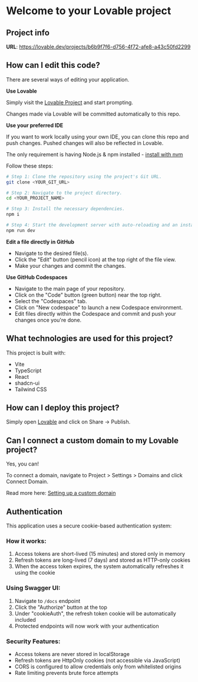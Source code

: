 # Welcome to your Lovable project

## Project info

**URL**: https://lovable.dev/projects/b6b9f7f6-d756-4f72-afe8-a43c50fd2299

## How can I edit this code?

There are several ways of editing your application.

**Use Lovable**

Simply visit the [Lovable Project](https://lovable.dev/projects/b6b9f7f6-d756-4f72-afe8-a43c50fd2299) and start prompting.

Changes made via Lovable will be committed automatically to this repo.

**Use your preferred IDE**

If you want to work locally using your own IDE, you can clone this repo and push changes. Pushed changes will also be reflected in Lovable.

The only requirement is having Node.js & npm installed - [install with nvm](https://github.com/nvm-sh/nvm#installing-and-updating)

Follow these steps:

```sh
# Step 1: Clone the repository using the project's Git URL.
git clone <YOUR_GIT_URL>

# Step 2: Navigate to the project directory.
cd <YOUR_PROJECT_NAME>

# Step 3: Install the necessary dependencies.
npm i

# Step 4: Start the development server with auto-reloading and an instant preview.
npm run dev
```

**Edit a file directly in GitHub**

- Navigate to the desired file(s).
- Click the "Edit" button (pencil icon) at the top right of the file view.
- Make your changes and commit the changes.

**Use GitHub Codespaces**

- Navigate to the main page of your repository.
- Click on the "Code" button (green button) near the top right.
- Select the "Codespaces" tab.
- Click on "New codespace" to launch a new Codespace environment.
- Edit files directly within the Codespace and commit and push your changes once you're done.

## What technologies are used for this project?

This project is built with:

- Vite
- TypeScript
- React
- shadcn-ui
- Tailwind CSS

## How can I deploy this project?

Simply open [Lovable](https://lovable.dev/projects/b6b9f7f6-d756-4f72-afe8-a43c50fd2299) and click on Share -> Publish.

## Can I connect a custom domain to my Lovable project?

Yes, you can!

To connect a domain, navigate to Project > Settings > Domains and click Connect Domain.

Read more here: [Setting up a custom domain](https://docs.lovable.dev/tips-tricks/custom-domain#step-by-step-guide)

## Authentication

This application uses a secure cookie-based authentication system:

### How it works:
1. Access tokens are short-lived (15 minutes) and stored only in memory
2. Refresh tokens are long-lived (7 days) and stored as HTTP-only cookies
3. When the access token expires, the system automatically refreshes it using the cookie

### Using Swagger UI:
1. Navigate to `/docs` endpoint
2. Click the "Authorize" button at the top
3. Under "cookieAuth", the refresh token cookie will be automatically included
4. Protected endpoints will now work with your authentication

### Security Features:
- Access tokens are never stored in localStorage
- Refresh tokens are HttpOnly cookies (not accessible via JavaScript)
- CORS is configured to allow credentials only from whitelisted origins
- Rate limiting prevents brute force attempts
